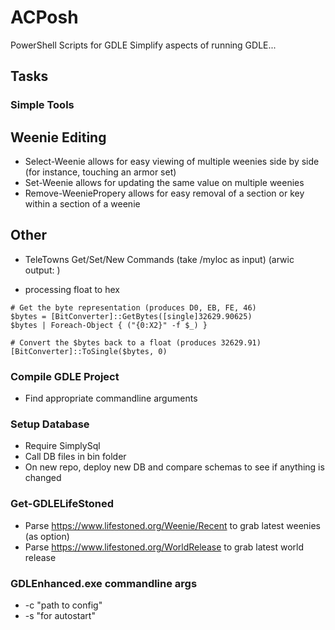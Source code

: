# ACPosh
PowerShell Scripts for GDLE
Simplify aspects of running GDLE...

## Tasks

### Simple Tools

## Weenie Editing
- Select-Weenie allows for easy viewing of multiple weenies side by side (for instance, touching an armor set)
- Set-Weenie allows for updating the same value on multiple weenies
- Remove-WeeniePropery allows for easy removal of a section or key within a section of a weenie

## Other

- TeleTowns Get/Set/New Commands (take /myloc as input)
(arwic output: )

- processing float to hex
```
# Get the byte representation (produces D0, EB, FE, 46)
$bytes = [BitConverter]::GetBytes([single]32629.90625)
$bytes | Foreach-Object { ("{0:X2}" -f $_) }

# Convert the $bytes back to a float (produces 32629.91)
[BitConverter]::ToSingle($bytes, 0)
```


### Compile GDLE Project

- Find appropriate commandline arguments

### Setup Database

- Require SimplySql
- Call DB files in bin folder
- On new repo, deploy new DB and compare schemas to see if anything is changed

### Get-GDLELifeStoned

- Parse https://www.lifestoned.org/Weenie/Recent to grab latest weenies (as option)
- Parse https://www.lifestoned.org/WorldRelease to grab latest world release

### GDLEnhanced.exe commandline args

- -c "path to config"
- -s "for autostart"
